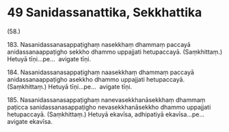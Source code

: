 # 49 Sanidassanattika, Sekkhattika

(58.)

183\. Nasanidassanasappaṭighaṃ nasekkhaṃ dhammaṃ paccayā anidassanaappaṭigho sekkho dhammo uppajjati hetupaccayā. (Saṃkhittaṃ.) Hetuyā tīṇi…pe…  avigate tīṇi.

184\. Nasanidassanasappaṭighaṃ naasekkhaṃ dhammaṃ paccayā anidassanaappaṭigho asekkho dhammo uppajjati hetupaccayā. (Saṃkhittaṃ.) Hetuyā tīṇi…pe…  avigate tīṇi.

185\. Nasanidassanasappaṭighaṃ nanevasekkhanāsekkhaṃ dhammaṃ paṭicca sanidassanasappaṭigho nevasekkhanāsekkho dhammo uppajjati hetupaccayā. (Saṃkhittaṃ.) Hetuyā ekavīsa, adhipatiyā ekavīsa…pe…  avigate ekavīsa.
